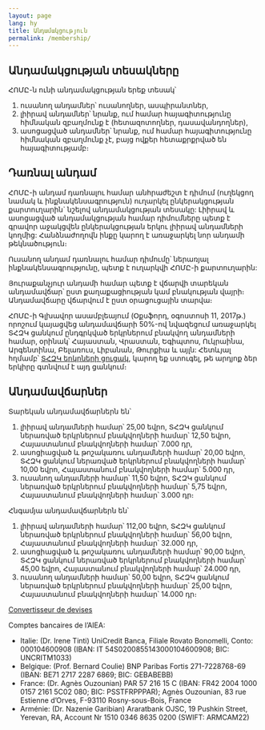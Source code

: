 ```yaml
---
layout: page
lang: hy
title: Անդամակցություն
permalink: /membership/
---
```


## Անդամակցության տեսակները

ՀՈՄԸ-ն ունի անդամակցության երեք տեսակ՝

1. ուսանող անդամներ՝ ուսանողներ, ասպիրանտներ,
2. լիիրավ անդամներ՝ նրանք, ում համար հայագիտությունը հիմնական զբաղմունք է (հետազոտողներ, դասավանդողներ),
3. ասոցացված անդամներ՝ նրանք, ում համար հայագիտությունը հիմնական զբաղմունք չէ, բայց ովքեր հետաքրքրված են հայագիտությամբ։


## Դառնալ անդամ

ՀՈՄԸ-ի անդամ դառնալու համար անհրաժեշտ է դիմում (ուղեկցող նամակ և ինքնակենսագրություն) ուղարկել ընկերակցության քարտուղարին` նշելով անդամակցության տեսակը: Լիիրավ և ասոցացված անդամակցության համար դիմումները պետք է գրավոր աջակցվեն ընկերակցության երկու լիիրավ անդամների կողմից: Հանձնաժողովն ինքը կարող է առաջարկել նոր անդամի թեկնածություն։

Ուսանող անդամ դառնալու համար դիմումը՝ ներառյալ ինքնակենսագրությունը, պետք է ուղարկվի ՀՈՄԸ-ի քարտուղարին:

Յուրաքանչյուր անդամի համար պետք է վճարվի տարեկան անդամավճար՝ ըստ քաղաքացիության կամ բնակության վայրի։ Անդամավճարը վճարվում է ըստ օրացուցային տարվա։

ՀՈՄԸ-ի Գլխավոր ասամբլեայում (Օքսֆորդ, օգոստոսի 11, 2017թ.) որոշում կայացվեց անդամավճարի 50%-ով նվազեցում առաջարկել ՏՀԶԿ ցանկում ընդգրկված երկրներում բնակվող անդամների համար, օրինակ՝ Հայաստան, Վրաստան, Եգիպտոս, Ուկրաինա, Արգենտինա, Բելառուս, Լիբանան, Թուրքիա և այլն: Հետևյալ հղմամբ՝ [ՏՀԶԿ երկրների ցուցակ](https://www.oecd.org/dac/financing-sustainable-development/development-finance-standards/DAC-List-ODA-Recipients-for-reporting-2021-flows.pdf), կարող եք ստուգել, թե արդյոք ձեր երկիրը գտնվում է այդ ցանկում։ 

## Անդամավճարներ

Տարեկան անդամավճարներն են՝

1. լիիրավ անդամների համար՝ 25,00 եվրո, ՏՀԶԿ ցանկում ներառված երկրներում բնակվողների համար՝ 12,50 եվրո, Հայաստանում բնակվողների համար՝ 7.000 դր,
2. ասոցիացված և թոշակառու անդամների համար՝ 20,00 եվրո, ՏՀԶԿ ցանկում ներառված երկրներում բնակվողների համար՝ 10,00 եվրո, Հայաստանում բնակվողների համար՝ 5.000 դր,
3. ուսանող անդամների համար՝ 11,50 եվրո, ՏՀԶԿ ցանկում ներառված երկրներում բնակվողների համար՝ 5,75 եվրո, Հայաստանում բնակվողների համար՝ 3.000 դր։

Հնգամյա անդամավճարներն են՝

1. լիիրավ անդամների համար՝ 112,00 եվրո, ՏՀԶԿ ցանկում ներառված երկրներում բնակվողների համար՝ 56,00 եվրո, Հայաստանում բնակվողների համար՝ 32.000 դր,
2. ասոցիացված և թոշակառու անդամների համար՝ 90,00 եվրո, ՏՀԶԿ ցանկում ներառված երկրներում բնակվողների համար՝ 45,00 եվրո, Հայաստանում բնակվողների համար՝ 24.000 դր,
3. ուսանող անդամների համար՝ 50,00 եվրո, ՏՀԶԿ ցանկում ներառված երկրներում բնակվողների համար՝ 25,00 եվրո, Հայաստանում բնակվողների համար՝ 14.000 դր։

[Convertisseur de devises](https://www.xe.com/fr/)

Comptes bancaires de l’AIEA:

- Italie: (Dr. Irene Tinti) UniCredit Banca, Filiale Rovato Bonomelli, Conto: 000104600908 (IBAN: IT 54S0200855143000104600908; BIC: UNCRITM1033)
- Belgique: (Prof. Bernard Coulie) BNP Paribas Fortis 271-7228768-69 (IBAN: BE71 2717 2287 6869; BIC: GEBABEBB)
- France: (Dr. Agnès Ouzounian) PAR 57 216 15 C (IBAN: FR42 2004 1000 0157 2161 5C02 080; BIC: PSSTFRPPPAR); Agnès Ouzounian, 83 rue Estienne d’Orves, F-93110 Rosny-sous-Bois, France
- Arménie: (Dr. Nazenie Garibian) Araratbank OJSC, 19 Pushkin Street, Yerevan, RA, Account Nr 1510 0346 8635 0200 (SWIFT: ARMCAM22)
